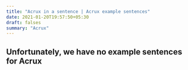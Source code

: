 ```yaml
---
title: "Acrux in a sentence | Acrux example sentences"
date: 2021-01-20T19:57:50+05:30
draft: falses
summary: "Acrux"
---
```

## Unfortunately, we have no example sentences for Acrux                 
